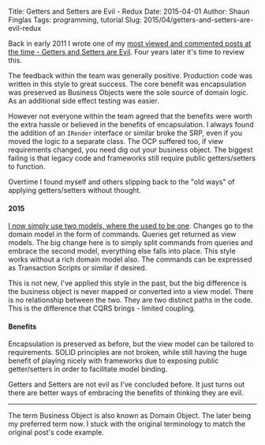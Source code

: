 Title: Getters and Setters are Evil - Redux
Date: 2015-04-01
Author: Shaun Finglas
Tags: programming, tutorial
Slug: 2015/04/getters-and-setters-are-evil-redux

Back in early 2011 I wrote one of my [most viewed and commented posts at
the time - Getters and Setters are
Evil](https://blog.shaunfinglas.co.uk/2011/04/getters-and-setters-are-evil.html).
Four years later it's time to review this.

The feedback within the team was generally positive. Production code was
written in this style to great success. The core benefit was
encapsulation was preserved as Business Objects were the sole source of
domain logic. As an additional side effect testing was easier.

However not everyone within the team agreed that the benefits were worth
the extra hassle or believed in the benefits of encapsulation. I always
found the addition of an `IRender` interface or similar broke the SRP,
even if you moved the logic to a separate class. The OCP suffered too,
if view requirements changed, you need dig out your business object. The
biggest failing is that legacy code and frameworks still require public
getters/setters to function.

Overtime I found myself and others slipping back to the "old ways" of
applying getters/setters without thought.

#### 2015

[I now simply use two models, where the used to be
one](https://blog.shaunfinglas.co.uk/2015/04/cqrs-simplest-introduction.html).
Changes go to the domain model in the form of commands. Queries get
returned as view models. The big change here is to simply split commands
from queries and embrace the second model, everything else falls into
place. This style works without a rich domain model also. The commands
can be expressed as Transaction Scripts or similar if desired.

<script src="https://gist.github.com/Finglas/a9bdd46c394ac06032fe.js"></script>
This is not new, I've applied this style in the past, but the big
difference is the business object is never mapped or converted into a
view model. There is no relationship between the two. They are two
distinct paths in the code. This is the difference that CQRS brings -
limited coupling.

#### Benefits

Encapsulation is preserved as before, but the view model can be tailored
to requirements. SOLID principles are not broken, while still having the
huge benefit of playing nicely with frameworks due to exposing public
getter/setters in order to facilitate model binding.

Getters and Setters are not evil as I've concluded before. It just turns
out there are better ways of embracing the benefits of thinking they are
evil.

------------------------------------------------------------------------

The term Business Object is also known as Domain Object. The later being
my preferred term now. I stuck with the original terminology to match
the original post's code example.